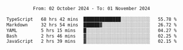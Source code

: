 <div align="center">
<p style="text-align: center;">
<!--START_SECTION:waka-->

```txt
From: 02 October 2024 - To: 01 November 2024

TypeScript   68 hrs 42 mins  ██████████████░░░░░░░░░░░   55.78 %
Markdown     32 hrs 54 mins  ██████▓░░░░░░░░░░░░░░░░░░   26.72 %
YAML         5 hrs 15 mins   █░░░░░░░░░░░░░░░░░░░░░░░░   04.27 %
Bash         2 hrs 46 mins   ▓░░░░░░░░░░░░░░░░░░░░░░░░   02.25 %
JavaScript   2 hrs 39 mins   ▓░░░░░░░░░░░░░░░░░░░░░░░░   02.15 %
```

<!--END_SECTION:waka-->
</p>
</div>
